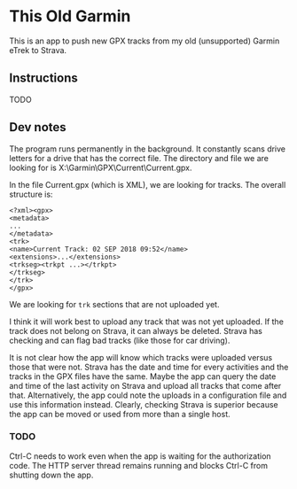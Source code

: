 
# This Old Garmin

This is an app to push new GPX tracks from my old (unsupported) Garmin eTrek to Strava.


## Instructions

TODO


## Dev notes

The program runs permanently in the background.  It constantly scans drive letters for a drive that has the correct file.  The directory and file we are looking for is X:\Garmin\GPX\Current\Current.gpx. 

In the file Current.gpx (which is XML), we are looking for tracks.  The overall structure is:

```
<?xml><gpx>
<metadata>
...
</metadata>
<trk>
<name>Current Track: 02 SEP 2018 09:52</name>
<extensions>...</extensions>
<trkseg><trkpt ...></trkpt>
</trkseg>
</trk>
</gpx>
```

We are looking for `trk` sections that are not uploaded yet.

I think it will work best to upload any track that was not yet uploaded.  If the track does not belong on Strava, it can always be deleted.  Strava has checking and can flag bad tracks (like those for car driving).

It is not clear how the app will know which tracks were uploaded versus those that were not.  Strava has the date and time for every activities and the tracks in the GPX files have the same.  Maybe the app can query the date and time of the last activity on Strava and upload all tracks that come after that.  Alternatively, the app could note the uploads in a configuration file and use this information instead.  Clearly, checking Strava is superior because the app can be moved or used from more than a single host.


### TODO

Ctrl-C needs to work even when the app is waiting for the authorization code.  The HTTP server thread remains running and blocks Ctrl-C from shutting down the app.
